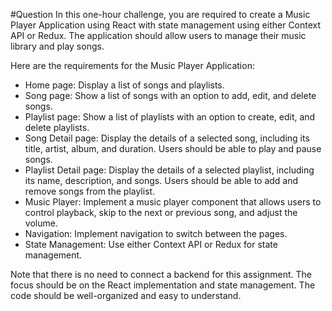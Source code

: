 #Question
In this one-hour challenge, you are required to create a Music Player Application using React with state management using either Context API or Redux. The application should allow users to manage their music library and play songs.

Here are the requirements for the Music Player Application:

- Home page: Display a list of songs and playlists.
- Song page: Show a list of songs with an option to add, edit, and delete songs.
- Playlist page: Show a list of playlists with an option to create, edit, and delete playlists.
- Song Detail page: Display the details of a selected song, including its title, artist, album, and duration. Users should be able to play and pause songs.
- Playlist Detail page: Display the details of a selected playlist, including its name, description, and songs. Users should be able to add and remove songs from the playlist.
- Music Player: Implement a music player component that allows users to control playback, skip to the next or previous song, and adjust the volume.
- Navigation: Implement navigation to switch between the pages.
- State Management: Use either Context API or Redux for state management.

Note that there is no need to connect a backend for this assignment. The focus should be on the React implementation and state management. The code should be well-organized and easy to understand.
